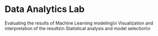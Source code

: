 # Data Analytics Lab
Evaluating the results of Machine Learning modeling\n
Visualization and interpretation of the results\n
Statistical analysis and model selection\n
